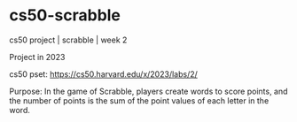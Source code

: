 # cs50-scrabble
cs50 project | scrabble | week 2

Project in 2023 

cs50 pset:
https://cs50.harvard.edu/x/2023/labs/2/

Purpose:
In the game of Scrabble,
players create words to score points,
and the number of points is the sum of the point values of each letter in the word.
